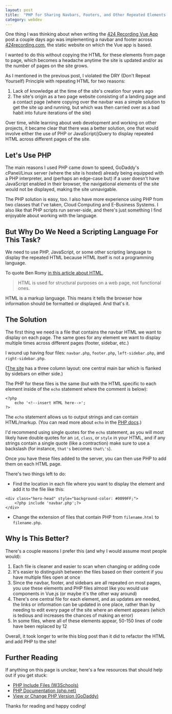 ```yaml
---
layout: post
title:  "PHP for Sharing Navbars, Footers, and Other Repeated Elements Across a Website"
category: webdev
---
```


One thing I was thinking about when writing the [424 Recording Vue App](https://mikeparish.github.io/mikecodes/webdev/2021/03/23/424-recording-vue-app.html) post a couple days ago was implementing a navbar and footer across [424recording.com](https://424recording.com), the static website on which the Vue app is based. 

I wanted to do this without copying the HTML for these elements from page to page, which becomes a headache anytime the site is updated and/or as the number of pages on the site grows.

As I mentioned in the previous post, I violated the DRY (Don't Repeat Yourself) Principle with repeating HTML for two reasons:
1. Lack of knowledge at the time of the site's creation four years ago
2. The site's origin as a two page website consisting of a landing page and a contact page (where copying over the navbar was a simple solution to get the site up and running, but which was then carried over as a bad habit into future iterations of the site)

Over time, while learning about web development and working on other projects, it became clear that there was a better solution, one that would involve either the use of PHP or JavaScript/jQuery to display repeated HTML across different pages of the site.

## Let's Use PHP 

The main reasons I used PHP came down to speed, GoDaddy's cPanel/Linux server (where the site is hosted) already being equipped with a PHP interpreter, and (perhaps an edge-case but) if a user doesn't have JavaScript enabled in their browser, the navigational elements of the site would not be displayed, making the site unnavigable.

The PHP solution is easy, too. I also have more experience using PHP from two classes that I've taken, Cloud Computing and E-Business Systems. I also like that PHP scripts run server-side, and there's just something I find enjoyable about working with the language.

## But Why Do We Need a Scripting Language For This Task?

We need to use PHP, JavaScript, or some other scripting language to display the repeated HTML because HTML itself is not a programming language. 

To quote Ben Romy [in this article about HTML](https://ischool.syr.edu/why-html-is-not-a-programming-language/), 
> HTML is used for structural purposes on a web page, not functional ones.

HTML is a markup language. This means it tells the browser how information should be formatted or displayed. And that's it.

## The Solution

The first thing we need is a file that contains the navbar HTML we want to display on each page. The same goes for any element we want to display multiple times across different pages (footer, sidebar, etc.)

I wound up having four files: `navbar.php`, `footer.php`, `left-sidebar.php`, and `right-sidebar.php`. 

([The site](https://424recording.com/dawless-setup) has a three column layout: one central main bar which is flanked by sidebars on either side.)

The PHP for these files is the same (but with the HTML specific to each element inside of the `echo` statement where the comment is below):
~~~~
<?php
    echo '<!--insert HTML here-->';
?>
~~~~
The `echo` statement allows us to output strings and can contain HTML/markup. (You can read more about `echo` in the [PHP docs](https://www.php.net/manual/en/function.echo).)

I'd recommend using single quotes for the `echo` statement, as you will most likely have double quotes for an `id`, `class`, or `style` in your HTML, and if any strings contain a single quote (like a contraction) make sure to use a backslash (for instance, `that's` becomes `that\'s`).

Once you have these files added to the server, you can then use PHP to add them on each HTML page. 

There's two things left to do:

- Find the location in each file where you want to display the element and add it to the file like this:
~~~~
<div class="hero-head" style="background-color: #0099FF;">
    <?php include 'navbar.php';?>
</div>
~~~~

- Change the extension of files that contain PHP from `filename.html` to `filename.php`.

## Why Is This Better?
There's a couple reasons I prefer this (and why I would assume most people would):
1. Each file is cleaner and easier to scan when changing or adding code
2. It's easier to distinguish between the files based on their content if you have multiple files open at once
3. Since the navbar, footer, and sidebars are all repeated on most pages, you use these elements and PHP files almost like you would use components in Vue.js (or maybe it's the other way around)
4. There's one central file for each element, and as updates are needed, the links or information can be updated in one place, rather than by needing to edit every page of the site where an element appears (which is tedious and increases the chances of making an error)
5. In some files, where all of these elements appear, 50-150 lines of code have been replaced by 12

Overall, it took longer to write this blog post than it did to refactor the HTML and add PHP to the site! 

## Further Reading

If anything on this page is unclear, here's a few resources that should help out if you get stuck:
* [PHP Include Files (W3Schools)](https://www.w3schools.com/PhP/php_includes.asp)
* [PHP Documentation (php.net)](https://www.php.net/manual/en/intro-whatis.php)
* [View or Change PHP Version (GoDaddy)](https://www.godaddy.com/help/view-or-change-the-php-version-for-my-linux-hosting-16090)

Thanks for reading and happy coding!